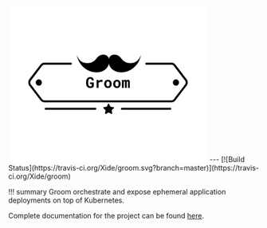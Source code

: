 <img src="./assets/images/logo.png" width="400" height="312" alt="Groom">
---
[![Build Status](https://travis-ci.org/Xide/groom.svg?branch=master)](https://travis-ci.org/Xide/groom)

!!! summary
    Groom orchestrate and expose ephemeral application deployments on top of Kubernetes.


Complete documentation for the project can be found [here](https://xide.github.io/groom/).
